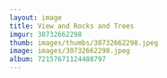 ```yaml
---
layout: image
title: View and Rocks and Trees
imgur: 30732662298
thumb: images/thumbs/30732662298.jpeg
image: images/30732662298.jpeg
album: 72157671124488797
---
```


